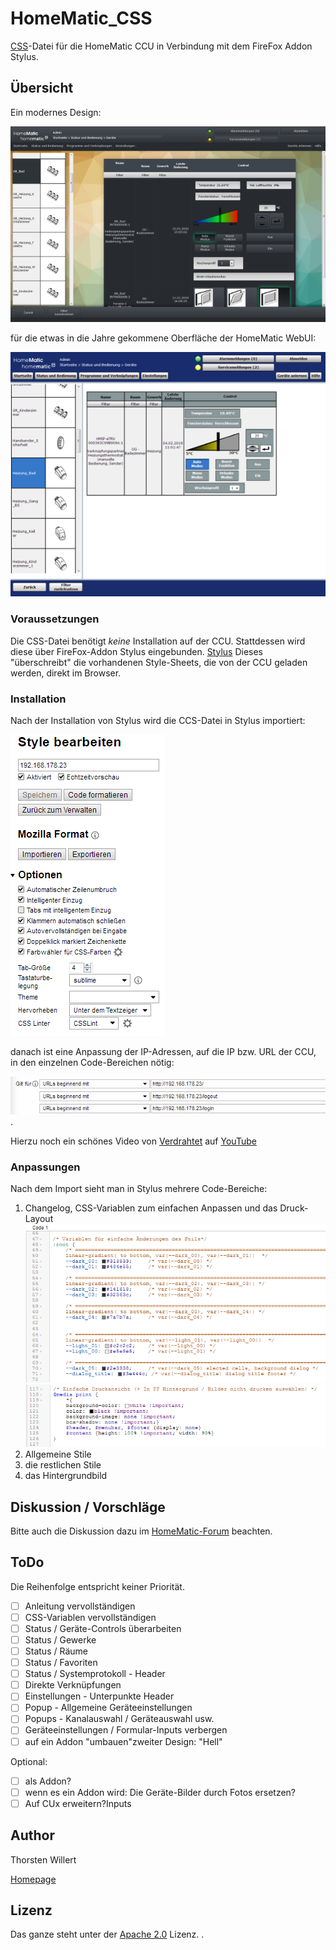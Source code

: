 # HomeMatic_CSS
[CSS](https://de.wikipedia.org/wiki/Cascading_Style_Sheets)-Datei für die HomeMatic CCU in Verbindung mit dem FireFox Addon Stylus.

## Übersicht
Ein modernes Design:

![WebUI Neu](/images/WebUI_Neues_Design_1_sm.png)

für die etwas in die Jahre gekommene Oberfläche der HomeMatic WebUI:

![WebUI Original](/images/WebUI_Original_sm.png)

### Voraussetzungen
Die CSS-Datei benötigt  _keine_ Installation auf der CCU.
Stattdessen wird diese über FireFox-Addon Stylus eingebunden.
[Stylus](https://addons.mozilla.org/en-US/firefox/addon/styl-us/)
Dieses "überschreibt" die vorhandenen Style-Sheets, die von der CCU geladen werden, direkt im Browser.

### Installation
Nach der Installation von Stylus wird die CCS-Datei in Stylus importiert:

![WebUI Original](/images/HomeMatic_CSS__Stylus_bearbeiten.png)

danach ist eine Anpassung der IP-Adressen, auf die IP bzw. URL der CCU, in den einzelnen Code-Bereichen nötig:

![WebUI Original](/images/HomeMatic_CSS__Gilt_fuer.png).

Hierzu noch ein schönes Video von [Verdrahtet](https://www.verdrahtet.info) auf [YouTube](https://www.youtube.com/watch?v=nxAQbJ4O01g)

### Anpassungen
Nach dem Import sieht man in Stylus mehrere Code-Bereiche:

 1. Changelog, CSS-Variablen zum einfachen Anpassen und das Druck-Layout ![WebUI Original](/images/HomeMatic_CSS__CSS-Variablen.png)![WebUI Original](/images/HomeMatic_CSS__Print.png)
 2.  Allgemeine Stile
 3. die restlichen Stile
 4. das Hintergrundbild
 
 ## Diskussion / Vorschläge
Bitte auch die Diskussion dazu im [HomeMatic-Forum](https://homematic-forum.de/forum/viewtopic.php?f=41&t=46033) beachten.

## ToDo

Die Reihenfolge entspricht keiner Priorität.

 - [ ] Anleitung vervollständigen
 - [ ] CSS-Variablen vervollständigen
 - [ ] Status / Geräte-Controls überarbeiten
 - [ ] Status / Gewerke
 - [ ] Status / Räume
 - [ ] Status / Favoriten
 - [ ] Status / Systemprotokoll - Header
 - [ ] Direkte Verknüpfungen
 - [ ] Einstellungen - Unterpunkte Header
 - [ ] Popup - Allgemeine Geräteeinstellungen
 - [ ] Popups - Kanalauswahl / Geräteauswahl usw.
 - [ ] Geräteeinstellungen / Formular-Inputs verbergen
 - [ ] auf ein Addon "umbauen"zweiter Design: "Hell"

Optional:
 - [ ] als Addon?
 - [ ] wenn es ein Addon wird: Die Geräte-Bilder durch Fotos ersetzen?
 - [ ] Auf CUx erweitern?Inputs

 ## Author
 Thorsten Willert

 [Homepage](http://www.thorsten-willert.de/)

 ## Lizenz
 Das ganze steht unter der [Apache 2.0](https://github.com/THWillert/HomeMatic_CSS/blob/master/LICENSE) Lizenz.
.
<!--stackedit_data:
eyJoaXN0b3J5IjpbMzAyODI0NTQ3LC0xNjc4NDE3ODNdfQ==
-->